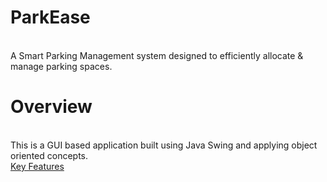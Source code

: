 # ParkEase
<br>
A Smart Parking Management system designed to efficiently allocate & manage parking spaces. 

# Overview
<br>
This is a GUI based application built using Java Swing and applying object oriented concepts.
<br> <u>
Key Features

